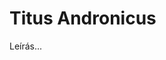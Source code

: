 <!-- ======================================================================
--- Search engine
title:          Titus Andronicus
keywords:       Titus Andronicus, Shakespeare, tragédia
description:    William Shakespeare: Titus Andronicus.
--- Menu system
order:          100
text:           Titus Andronicus
hidden:         false
umbel:          false
--- Page properties
id:             /tragedies/titus-andronicus
document:       
layout:         layout-2-left
$-left:         play-list
======================================================================= -->

# Titus Andronicus

Leírás...
